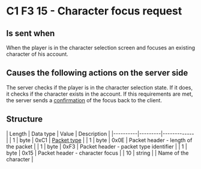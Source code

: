 # C1 F3 15 - Character focus request #

## Is sent when ##
When the player is in the character selection screen and focuses an existing character of his account.


## Causes the following actions on the server side ##
The server checks if the player is in the character selection state. 
If it does, it checks if the character exists in the account.
If this requirements are met, the server sends a [confirmation](<C1F315 - Character focus confirmation.md>) of the focus back to the client.

## Structure ##

|  Length  | Data type | Value | Description |
|----------|---------|-------------|
| 1 | byte | 0xC1   | [Packet type](PacketTypes.md) |
| 1 | byte | 0x0E   | Packet header - length of the packet |
| 1 | byte | 0xF3   | Packet header - packet type identifier |
| 1 | byte | 0x15   | Packet header - character focus |
| 10 | string |     | Name of the character |
